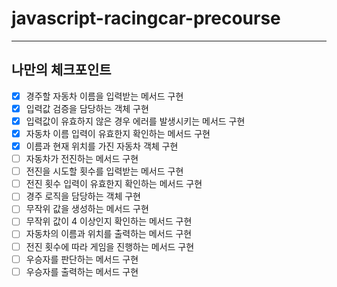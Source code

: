 # javascript-racingcar-precourse

---

## 나만의 체크포인트

-   [x] 경주할 자동차 이름을 입력받는 메서드 구현
-   [x] 입력값 검증을 담당하는 객체 구현
-   [x] 입력값이 유효하지 않은 경우 에러를 발생시키는 메서드 구현
-   [x] 자동차 이름 입력이 유효한지 확인하는 메서드 구현
-   [x] 이름과 현재 위치를 가진 자동차 객체 구현
-   [ ] 자동차가 전진하는 메서드 구현
-   [ ] 전진을 시도할 횟수를 입력받는 메서드 구현
-   [ ] 전진 횟수 입력이 유효한지 확인하는 메서드 구현
-   [ ] 경주 로직을 담당하는 객체 구현
-   [ ] 무작위 값을 생성하는 메서드 구현
-   [ ] 무작위 값이 4 이상인지 확인하는 메서드 구현
-   [ ] 자동차의 이름과 위치를 출력하는 메서드 구현
-   [ ] 전진 횟수에 따라 게임을 진행하는 메서드 구현
-   [ ] 우승자를 판단하는 메서드 구현
-   [ ] 우승자를 출력하는 메서드 구현
